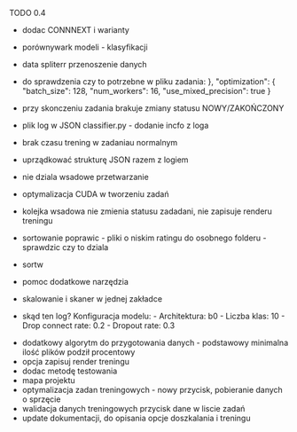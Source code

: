 TODO 0.4


- dodac CONNNEXT i warianty

- porównywark modeli - klasyfikacji

- data spliterr przenoszenie danych

<!-- - optymalizacja sprzętowa -> wartość uzytkownika -> wartość z profilu sprzętowego -->
<!-- - nie dziala przycisk zastosuj optymalizacje -->
<!-- - usun przycisk pokaz log -->
<!-- - dodatkowy suffix_sekundowy w nazwie zadania -->

- do sprawdzenia czy to potrzebne w pliku zadania: },
  "optimization": {
  "batch_size": 128,
  "num_workers": 16,
  "use_mixed_precision": true
  }

<!-- - ikona i nazwa data splitter -->

<!-- - AI usunąć wczytywanie parametrów profili sprzętowego - wszystkie parametry są z pliku json zadania -->
<!-- - nie dziala kolejkowanie -->

- przy skonczeniu zadania brakuje zmiany statusu NOWY/ZAKOŃCZONY
- plik log w JSON classifier.py - dodanie incfo z loga

- brak czasu trening w zadaniau normalnym
- uprządkować strukturę JSON razem z logiem
- nie dziala wsadowe przetwarzanie

- optymalizacja CUDA w tworzeniu zadań
- kolejka wsadowa nie zmienia statusu zadadani, nie zapisuje renderu treningu

- sortowanie poprawic - pliki o niskim ratingu do osobnego folderu - sprawdzic czy to dziala
- sortw
- pomoc dodatkowe narzędzia

- skalowanie i skaner w jednej zakładce
- skąd ten log?
  Konfiguracja modelu: - Architektura: b0 - Liczba klas: 10 - Drop connect rate: 0.2 - Dropout rate: 0.3

<!-- - fine-tuning dopracowac - dialog do poprawy ładowanie profili nie dziala -->

- dodatkowy algorytm do przygotowania danych - podstawowy minimalna ilość plików podził procentowy
- opcja zapisuj render treningu
- dodac metodę testowania
- mapa projektu
- optymalizacja zadan treningowych - nowy przycisk, pobieranie danych o sprzęcie
- walidacja danych treningowych przycisk dane w liscie zadań
- update dokumentacji, do opisania opcje doszkalania i treningu
